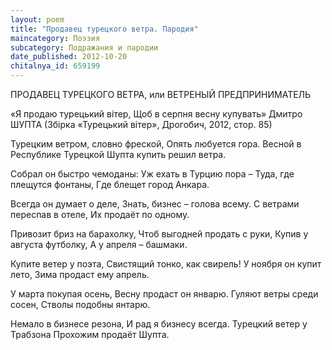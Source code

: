 ```yaml
---
layout: poem
title: "Продавец турецкого ветра. Пародия"
maincategory: Поэзия
subcategory: Подражания и пародии
date_published: 2012-10-20
chitalnya_id: 659199
---
```




ПРОДАВЕЦ ТУРЕЦКОГО ВЕТРА,
или ВЕТРЕНЫЙ ПРЕДПРИНИМАТЕЛЬ

«Я продаю турецький вітер,
Щоб в серпня весну купувать»
Дмитро ШУПТА
(Збірка «Турецький вітер»,
Дрогобич, 2012, стор. 85)

Турецким ветром, словно фреской,
Опять любуется гора.
Весной в Республике Турецкой
Шупта купить решил ветра.

Собрал он быстро чемоданы:
Уж ехать в Турцию пора – 
Туда, где плещутся фонтаны,
Где блещет город Анкара.

Всегда он думает о деле,
Знать, бизнес – голова всему.
С ветрами переспав в отеле,
Их продаёт по одному.

Привозит бриз на барахолку,
Чтоб выгодней продать с руки,
Купив у августа футболку,
А у апреля – башмаки.

Купите ветер у поэта,
Свистящий тонко, как свирель!
У ноября он купит лето,
Зима продаст ему апрель.

У марта покупая осень,
Весну продаст он январю.
Гуляют ветры среди сосен,
Стволы подобны янтарю.

Немало в бизнесе резона,
И рад я бизнесу всегда.
Турецкий ветер у Трабзона
Прохожим продаёт Шупта.







